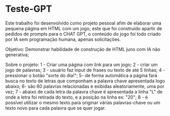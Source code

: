 # Teste-GPT
 Este trabalho foi desenvolvido como projeto pessoal afim de elaborar uma pequena página em HTML com um jogo, este que foi construído apartir de pedidos de prompts para o CHAT GPT, o conteúdo do jogo foi todo criado por IA sem programação humana, apenas solicitações.
 
 Objetivo: Demonstrar habilidade de construção de HTML juno com IA não generativa;
 
 Sobre o projeto: 
 1 - Criar uma página com link para um jogo;
 2 - criar um jogo de palavras; 
 3 - usuário faz input de frases ou texto de até 5 linhas; 
 4 - pressionar o botão "sorte do dia!"; 
 5- de forma automática a página fará busca no texto de letras que componham a palavra chave apresentada logo abaixo; 
 6- são 60 palavras relacionadas e exibidas aleatoriamente, uma por vez;
 7 - abaixo de cada letra da palavra chave  é apresentada a linha "L" de onde a letra foi retirada do texto, e a posição na linha ex: "20";
 8 - é possível utilizar o mesmo texto para originar várias palavras-chave ou um texto novo para cada palavra que se quer jogar.
 
